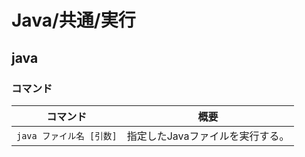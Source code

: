 # Java/共通/実行

## java

### コマンド

| コマンド                 | 概要                             |
| ------------------------ | -------------------------------- |
| `java ファイル名 [引数]` | 指定したJavaファイルを実行する。 |
